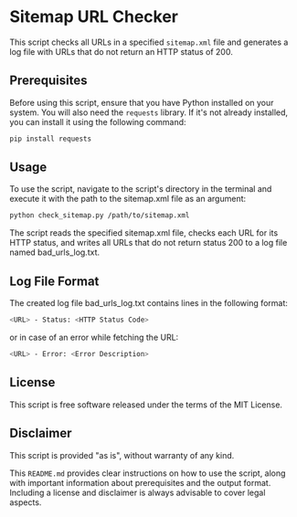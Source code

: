 # Sitemap URL Checker

This script checks all URLs in a specified `sitemap.xml` file and generates a log file with URLs that do not return an HTTP status of 200.

## Prerequisites

Before using this script, ensure that you have Python installed on your system. You will also need the `requests` library. If it's not already installed, you can install it using the following command:

```bash
pip install requests
```

## Usage
To use the script, navigate to the script's directory in the terminal and execute it with the path to the sitemap.xml file as an argument:

```bash
python check_sitemap.py /path/to/sitemap.xml
```

The script reads the specified sitemap.xml file, checks each URL for its HTTP status, and writes all URLs that do not return status 200 to a log file named bad_urls_log.txt.

## Log File Format
The created log file bad_urls_log.txt contains lines in the following format:
```bash
<URL> - Status: <HTTP Status Code>
```
or in case of an error while fetching the URL:
```bash
<URL> - Error: <Error Description>
```

## License
This script is free software released under the terms of the MIT License.

## Disclaimer
This script is provided "as is", without warranty of any kind.

This `README.md` provides clear instructions on how to use the script, along with important information about prerequisites and the output format. Including a license and disclaimer is always advisable to cover legal aspects.


